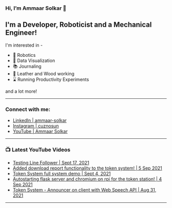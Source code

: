 ### Hi, I’m Ammaar Solkar 👋
## I'm a Developer, Roboticist and a Mechanical Engineer!

I'm interested in -
- :robot: Robotics
- :chocolate_bar: Data Visualization
- :books: Journaling
- :hammer: Leather and Wood working
- :hourglass: Running Productivity Experiments

and a lot more!

---
### Connect with me:

- [LinkedIn  | ammaar-solkar][linkedin]
- [Instagram | cuznosun][instagram]
- [YouTube   | Ammaar Solkar][youtube]

---
### :tv: Latest YouTube Videos
<!-- YOUTUBE:START -->
- [Testing Line Follower | Sept 17, 2021](https://www.youtube.com/watch?v=uujycU3EufU)
- [Added download report functionality to the token system! | 5 Sep 2021](https://www.youtube.com/watch?v=e4bdf5_ChoQ)
- [Token System full system demo | Sept 4, 2021](https://www.youtube.com/watch?v=cxDRWLtAMz0)
- [Autostarting flask server and chromium on rpi for the token station! | 4 Sep 2021](https://www.youtube.com/watch?v=WKlQItN1NMo)
- [Token System - Announcer on client with Web Speech API | Aug 31, 2021](https://www.youtube.com/watch?v=8WDETs4hGIg)
<!-- YOUTUBE:END -->

---
[linkedin]: https://www.linkedin.com/in/ammaar-solkar/
[instagram]: https://www.instagram.com/cuznosun/
[youtube]: https://www.youtube.com/c/AmmaarSolkar

<!---
ammaar8/ammaar8 is a ✨ special ✨ repository because its `README.md` (this file) appears on your GitHub profile.
You can click the Preview link to take a look at your changes.
--->
